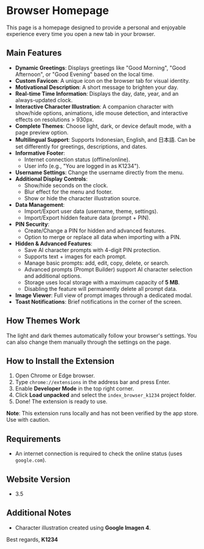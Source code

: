 # Browser Homepage
This page is a homepage designed to provide a personal and enjoyable experience every time you open a new tab in your browser.

## Main Features
* **Dynamic Greetings**: Displays greetings like "Good Morning", "Good Afternoon", or "Good Evening" based on the local time.
* **Custom Favicon**: A unique icon on the browser tab for visual identity.
* **Motivational Description**: A short message to brighten your day.
* **Real-time Time Information**: Displays the day, date, year, and an always-updated clock.
* **Interactive Character Illustration**: A companion character with show/hide options, animations, idle mouse detection, and interactive effects on resolutions > 930px.
* **Complete Themes**: Choose light, dark, or device default mode, with a page preview option.
* **Multilingual Support**: Supports Indonesian, English, and 日本語. Can be set differently for greetings, descriptions, and dates.
* **Informative Footer**:
    * Internet connection status (offline/online).
    * User info (e.g., "You are logged in as K1234").
* **Username Settings**: Change the username directly from the menu.
* **Additional Display Controls**:
    * Show/hide seconds on the clock.
    * Blur effect for the menu and footer.
    * Show or hide the character illustration source.
* **Data Management**:
    * Import/Export user data (username, theme, settings).
    * Import/Export hidden feature data (prompt + PIN).
* **PIN Security**:
    * Create/Change a PIN for hidden and advanced features.
    * Option to merge or replace all data when importing with a PIN.
* **Hidden & Advanced Features**:
    * Save AI character prompts with 4-digit PIN protection.
    * Supports text + images for each prompt.
    * Manage basic prompts: add, edit, copy, delete, or search.
    * Advanced prompts (Prompt Builder) support AI character selection and additional options.
    * Storage uses local storage with a maximum capacity of **5 MB**.
    * Disabling the feature will permanently delete all prompt data.
* **Image Viewer**: Full view of prompt images through a dedicated modal.
* **Toast Notifications**: Brief notifications in the corner of the screen.

## How Themes Work
The light and dark themes automatically follow your browser's settings. You can also change them manually through the settings on the page.

## How to Install the Extension
1.  Open Chrome or Edge browser.
2.  Type `chrome://extensions` in the address bar and press Enter.
3.  Enable **Developer Mode** in the top right corner.
4.  Click **Load unpacked** and select the `index_browser_k1234` project folder.
5.  Done! The extension is ready to use.

**Note**: This extension runs locally and has not been verified by the app store. Use with caution.

## Requirements
* An internet connection is required to check the online status (uses `google.com`).

## Website Version
* 3.5

## Additional Notes
* Character illustration created using **Google Imagen 4**.

Best regards,
**K1234**
